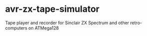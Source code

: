 # avr-zx-tape-simulator
Tape player and recorder for Sinclair ZX Spectrum and other retro-computers on ATMega128

